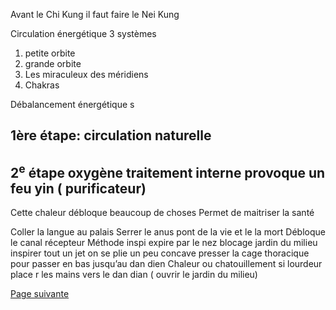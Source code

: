 Avant le Chi Kung il faut faire le Nei Kung 

Circulation énergétique 
3 systèmes 
1. petite orbite
2. grande orbite
3. Les miraculeux des méridiens
4. Chakras

Débalancement énergétique s

## 1ère étape: circulation naturelle
## 2<sup>e</sup> étape oxygène traitement interne provoque un feu yin ( purificateur)
Cette chaleur débloque beaucoup de choses
Permet de maitriser la santé

Coller la langue au palais
Serrer le anus pont de la vie et le la mort
Débloque le canal récepteur
Méthode inspi expire par le nez
blocage jardin du milieu inspirer tout un jet
on se plie un peu concave
presser la cage thoracique pour passer en bas
jusqu’au dan dien
Chaleur ou chatouillement
si lourdeur  place r les mains vers le dan dian ( ouvrir le jardin du milieu)

[Page suivante](2024-02-04-08.md)